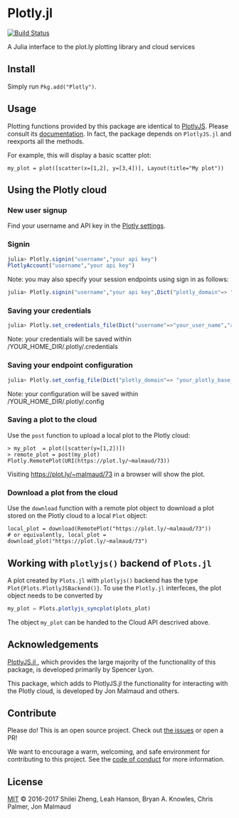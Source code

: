 # Plotly.jl

[![Build Status](https://travis-ci.org/plotly/Plotly.jl.svg)](https://travis-ci.org/plotly/Plotly.jl)

A Julia interface to the plot.ly plotting library and cloud services

## Install

Simply run `Pkg.add("Plotly")`.

## Usage

Plotting functions provided by this package are identical to [PlotlyJS](https://github.com/JuliaPlots/PlotlyJS.jl). Please consult its [documentation](http://juliaplots.org/PlotlyJS.jl/stable/). In fact, the package depends on `PlotlyJS.jl` and reexports all the methods.

For example, this will display a basic scatter plot:

```
my_plot = plot([scatter(x=[1,2], y=[3,4])], Layout(title="My plot"))
```

## Using the Plotly cloud

### New user signup
Find your username and API key in the [Plotly settings](https://plot.ly/settings).

### Signin
```julia
julia> Plotly.signin("username","your api key")
PlotlyAccount("username","your api key")
```

Note: you may also specify your session endpoints using sign in as follows:

```julia
julia> Plotly.signin("username","your api key",Dict("plotly_domain"=> "your_plotly_base_endpoint", "plotly_api_domain"=> "your_plotly_api_endpoint"))
```

### Saving your credentials
```julia
julia> Plotly.set_credentials_file(Dict("username"=>"your_user_name","api_key"=>"your_api_key"))
```

Note: your credentials will be saved within /YOUR_HOME_DIR/.plotly/.credentials

### Saving your endpoint configuration
```julia
julia> Plotly.set_config_file(Dict("plotly_domain"=> "your_plotly_base_endpoint", "plotly_api_domain"=> "your_plotly_api_endpoint"))
```

Note: your configuration will be saved within /YOUR_HOME_DIR/.plotly/.config

### Saving a plot to the cloud

Use the `post` function to upload a local plot to the Plotly cloud:

```
> my_plot  = plot([scatter(y=[1,2])])
> remote_plot = post(my_plot)
Plotly.RemotePlot(URI(https://plot.ly/~malmaud/73))
```

Visiting <https://plot.ly/~malmaud/73> in a browser will show the plot.

### Download a plot from the cloud

Use the `download` function with a remote plot object to download a plot stored on the Plotly cloud to a local `Plot` object:

```
local_plot = download(RemotePlot("https://plot.ly/~malmaud/73"))
# or equivalently, local_plot = download_plot("https://plot.ly/~malmaud/73")
```

## Working with `plotlyjs()` backend of `Plots.jl` 

A plot created by `Plots.jl` with `plotlyjs()` backend has the type `Plot{Plots.PlotlyJSBackend()}`.
To use the `Plotly.jl` interfeces, the plot object needs to be converted by 
```julia
my_plot = Plots.plotlyjs_syncplot(plots_plot)
```
The object `my_plot` can be handed to the Cloud API descrived above.


## Acknowledgements

[PlotlyJS.jl ](https://github.com/spencerlyon2/PlotlyJS.jl), which provides the large majority of the functionality of this package, is developed primarily by Spencer Lyon.

This package, which adds to PlotlyJS.jl the functionality for interacting with the Plotly cloud, is developed by Jon Malmaud and others.

## Contribute

Please do! This is an open source project. Check out [the issues](https://github.com/plotly/Plotly.jl/issues) or open a PR!

We want to encourage a warm, welcoming, and safe environment for contributing to this project. See the [code of conduct](CODE_OF_CONDUCT.md) for more information.

## License

[MIT](LICENSE.md) © 2016-2017 Shilei Zheng, Leah Hanson, Bryan A. Knowles, Chris Palmer, Jon Malmaud
